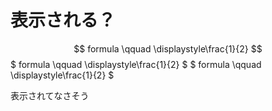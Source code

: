 # 表示される？

$$ formula \qquad \displaystyle\frac{1}{2} $$
$ formula \qquad \displaystyle\frac{1}{2} $
$` formula \qquad \displaystyle\frac{1}{2} `$


表示されてなさそう